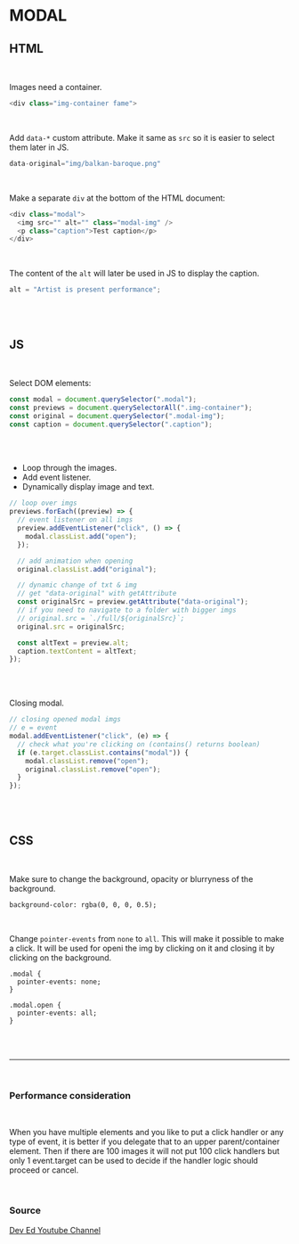 # MODAL

## HTML

<br>

Images need a container.

```js
<div class="img-container fame">
```

<br>

Add `data-*` custom attribute.
Make it same as `src` so it is easier to select them later in JS.

```js
data-original="img/balkan-baroque.png"
```

<br>

Make a separate `div` at the bottom of the HTML document:

```js
<div class="modal">
  <img src="" alt="" class="modal-img" />
  <p class="caption">Test caption</p>
</div>
```

<br>

The content of the `alt` will later be used in JS to display the caption.

```js
alt = "Artist is present performance";
```

<br><br>

## JS

<br>

Select DOM elements:

```js
const modal = document.querySelector(".modal");
const previews = document.querySelectorAll(".img-container");
const original = document.querySelector(".modal-img");
const caption = document.querySelector(".caption");
```

<br><br>

- Loop through the images.
- Add event listener.
- Dynamically display image and text.

```js
// loop over imgs
previews.forEach((preview) => {
  // event listener on all imgs
  preview.addEventListener("click", () => {
    modal.classList.add("open");
  });

  // add animation when opening
  original.classList.add("original");

  // dynamic change of txt & img
  // get "data-original" with getAttribute
  const originalSrc = preview.getAttribute("data-original");
  // if you need to navigate to a folder with bigger imgs
  // original.src = `./full/${originalSrc}`;
  original.src = originalSrc;

  const altText = preview.alt;
  caption.textContent = altText;
});
```

<br><br>

Closing modal.

```js
// closing opened modal imgs
// e = event
modal.addEventListener("click", (e) => {
  // check what you're clicking on (contains() returns boolean)
  if (e.target.classList.contains("modal")) {
    modal.classList.remove("open");
    original.classList.remove("open");
  }
});
```

<br><br>

## CSS

<br>

Make sure to change the background, opacity or blurryness of the background.

`background-color: rgba(0, 0, 0, 0.5);`

<br>

Change `pointer-events` from `none` to `all`. This will make it possible to make a click.
It will be used for openi the img by clicking on it and closing it by clicking on the background.

```
.modal {
  pointer-events: none;
}

.modal.open {
  pointer-events: all;
}
```

<br><br>

---

<br>

### **Performance consideration**

<br>

When you have multiple elements and you like to put a click handler or any type of event, it is better if you delegate that to an upper parent/container element.
Then if there are 100 images it will not put 100 click handlers but only 1 event.target can be used to decide if the handler logic should proceed or cancel.

<br>

### **Source**

[Dev Ed Youtube Channel](https://www.youtube.com/watch?v=4SQXOA8Z-lo)
